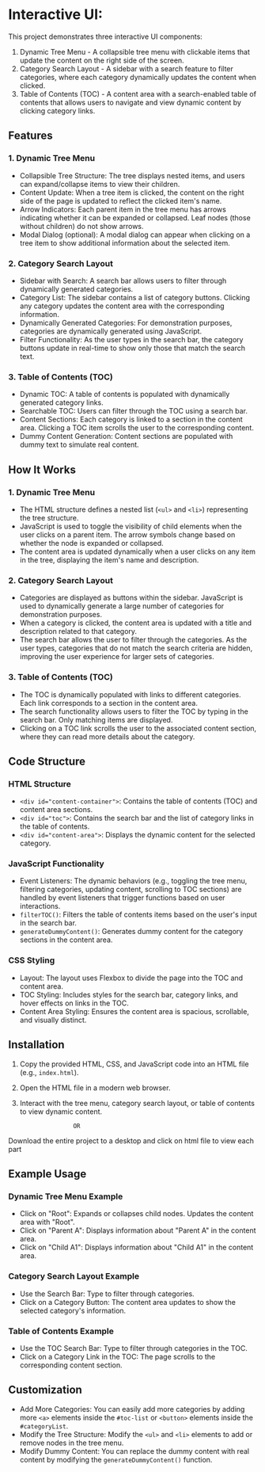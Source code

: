 # Interactive UI:

This project demonstrates three interactive UI components:

1. Dynamic Tree Menu - A collapsible tree menu with clickable items that update the content on the right side of the screen.
2. Category Search Layout - A sidebar with a search feature to filter categories, where each category dynamically updates the content when clicked.
3. Table of Contents (TOC) - A content area with a search-enabled table of contents that allows users to navigate and view dynamic content by clicking category links.

## Features

### 1. Dynamic Tree Menu

- Collapsible Tree Structure: The tree displays nested items, and users can expand/collapse items to view their children.
- Content Update: When a tree item is clicked, the content on the right side of the page is updated to reflect the clicked item's name.
- Arrow Indicators: Each parent item in the tree menu has arrows indicating whether it can be expanded or collapsed. Leaf nodes (those without children) do not show arrows.
- Modal Dialog (optional): A modal dialog can appear when clicking on a tree item to show additional information about the selected item.

### 2. Category Search Layout

- Sidebar with Search: A search bar allows users to filter through dynamically generated categories.
- Category List: The sidebar contains a list of category buttons. Clicking any category updates the content area with the corresponding information.
- Dynamically Generated Categories: For demonstration purposes, categories are dynamically generated using JavaScript.
- Filter Functionality: As the user types in the search bar, the category buttons update in real-time to show only those that match the search text.

### 3. Table of Contents (TOC)

- Dynamic TOC: A table of contents is populated with dynamically generated category links.
- Searchable TOC: Users can filter through the TOC using a search bar.
- Content Sections: Each category is linked to a section in the content area. Clicking a TOC item scrolls the user to the corresponding content.
- Dummy Content Generation: Content sections are populated with dummy text to simulate real content.

## How It Works

### 1. Dynamic Tree Menu

- The HTML structure defines a nested list (`<ul>` and `<li>`) representing the tree structure.
- JavaScript is used to toggle the visibility of child elements when the user clicks on a parent item. The arrow symbols change based on whether the node is expanded or collapsed.
- The content area is updated dynamically when a user clicks on any item in the tree, displaying the item's name and description.

### 2. Category Search Layout

- Categories are displayed as buttons within the sidebar. JavaScript is used to dynamically generate a large number of categories for demonstration purposes.
- When a category is clicked, the content area is updated with a title and description related to that category.
- The search bar allows the user to filter through the categories. As the user types, categories that do not match the search criteria are hidden, improving the user experience for larger sets of categories.

### 3. Table of Contents (TOC)

- The TOC is dynamically populated with links to different categories. Each link corresponds to a section in the content area.
- The search functionality allows users to filter the TOC by typing in the search bar. Only matching items are displayed.
- Clicking on a TOC link scrolls the user to the associated content section, where they can read more details about the category.

## Code Structure

### HTML Structure

- `<div id="content-container">`: Contains the table of contents (TOC) and content area sections.
- `<div id="toc">`: Contains the search bar and the list of category links in the table of contents.
- `<div id="content-area">`: Displays the dynamic content for the selected category.

### JavaScript Functionality

- Event Listeners: The dynamic behaviors (e.g., toggling the tree menu, filtering categories, updating content, scrolling to TOC sections) are handled by event listeners that trigger functions based on user interactions.
- `filterTOC()`: Filters the table of contents items based on the user's input in the search bar.
- `generateDummyContent()`: Generates dummy content for the category sections in the content area.

### CSS Styling

- Layout: The layout uses Flexbox to divide the page into the TOC and content area.
- TOC Styling: Includes styles for the search bar, category links, and hover effects on links in the TOC.
- Content Area Styling: Ensures the content area is spacious, scrollable, and visually distinct.

## Installation

1.  Copy the provided HTML, CSS, and JavaScript code into an HTML file (e.g., `index.html`).
2.  Open the HTML file in a modern web browser.
3.  Interact with the tree menu, category search layout, or table of contents to view dynamic content.

                       OR

Download the entire project to a desktop and click on html file to view each part

## Example Usage

### Dynamic Tree Menu Example

- Click on "Root": Expands or collapses child nodes. Updates the content area with "Root".
- Click on "Parent A": Displays information about "Parent A" in the content area.
- Click on "Child A1": Displays information about "Child A1" in the content area.

### Category Search Layout Example

- Use the Search Bar: Type to filter through categories.
- Click on a Category Button: The content area updates to show the selected category's information.

### Table of Contents Example

- Use the TOC Search Bar: Type to filter through categories in the TOC.
- Click on a Category Link in the TOC: The page scrolls to the corresponding content section.

## Customization

- Add More Categories: You can easily add more categories by adding more `<a>` elements inside the `#toc-list` or `<button>` elements inside the `#categoryList`.
- Modify the Tree Structure: Modify the `<ul>` and `<li>` elements to add or remove nodes in the tree menu.
- Modify Dummy Content: You can replace the dummy content with real content by modifying the `generateDummyContent()` function.
